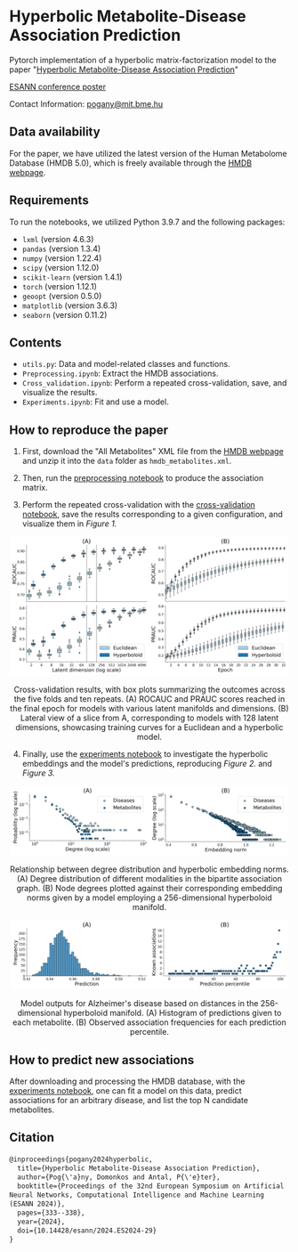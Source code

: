 # Hyperbolic Metabolite-Disease Association Prediction

Pytorch implementation of a hyperbolic matrix-factorization model to the paper "[Hyperbolic Metabolite-Disease Association Prediction](https://www.esann.org/sites/default/files/proceedings/2024/ES2024-29.pdf)"

[ESANN conference poster](ESANN_hyperbolic_MDA_prediction_poster.pdf) 

Contact Information: pogany@mit.bme.hu

## Data availability

For the paper, we have utilized the latest version of the Human Metabolome Database (HMDB 5.0), which is freely available through the [HMDB webpage](https://hmdb.ca/).

## Requirements

To run the notebooks, we utilized Python 3.9.7 and the following packages:
- `lxml` (version 4.6.3)
- `pandas` (version 1.3.4)
- `numpy` (version 1.22.4)
- `scipy` (version 1.12.0)
- `scikit-learn` (version 1.4.1)
- `torch` (version 1.12.1)
- `geoopt` (version 0.5.0)
- `matplotlib` (version 3.6.3)
- `seaborn` (version 0.11.2)

## Contents

- `utils.py`: Data and model-related classes and functions.
- `Preprocessing.ipynb`: Extract the HMDB associations.
- `Cross_validation.ipynb`: Perform a repeated cross-validation, save, and visualize the results.
- `Experiments.ipynb`: Fit and use a model.

## How to reproduce the paper

1. First, download the "All Metabolites" XML file from the [HMDB webpage](https://hmdb.ca/downloads) and unzip it into the `data` folder as `hmdb_metabolites.xml`.

2. Then, run the [preprocessing notebook](Preprocessing.ipynb) to produce the association matrix.

3. Perform the repeated cross-validation with the [cross-validation notebook](Cross_validation.ipynb), save the results corresponding to a given configuration, and visualize them in *Figure 1.*
<div style="text-align:center">
<img width="250" src="results/Fig1a.jpg" /><img width="250" src="results/Fig1b.jpg" />
<p>Cross-validation results, with box plots summarizing the outcomes across the five folds and ten repeats. (A) ROCAUC and PRAUC scores reached in the final epoch for models with various latent manifolds and dimensions. (B) Lateral view of a slice from A, corresponding to models with 128 latent dimensions, showcasing training curves for a Euclidean and a hyperbolic model.</p>
</div>

4. Finally, use the [experiments notebook](Experiments.ipynb) to investigate the hyperbolic embeddings and the model's predictions, reproducing *Figure 2.* and *Figure 3.*
<div style="text-align:center">
<img width="250" src="results/Fig2a.jpg" /><img width="250" src="results/Fig2b.jpg" />
<p>Relationship between degree distribution and hyperbolic embedding norms. (A) Degree distribution of different modalities in the bipartite association graph. (B) Node degrees plotted against their corresponding embedding norms given by a model employing a 256-dimensional hyperboloid manifold.</p>
<img width="250" src="results/Fig3a.jpg" /><img width="250" src="results/Fig3b.jpg" />
<p>Model outputs for Alzheimer's disease based on distances in the 256-dimensional hyperboloid manifold. (A) Histogram of predictions given to each metabolite. (B) Observed association frequencies for each prediction percentile.</p>
</div>

## How to predict new associations

After downloading and processing the HMDB database, with the [experiments notebook](Experiments.ipynb), one can fit a model on this data, predict associations for an arbitrary disease, and list the top N candidate metabolites.

## Citation   
```
@inproceedings{pogany2024hyperbolic,
  title={Hyperbolic Metabolite-Disease Association Prediction},
  author={Pog{\'a}ny, Domonkos and Antal, P{\'e}ter},
  booktitle={Proceedings of the 32nd European Symposium on Artificial Neural Networks, Computational Intelligence and Machine Learning (ESANN 2024)},
  pages={333--338},
  year={2024},
  doi={10.14428/esann/2024.ES2024-29}
}
``` 

